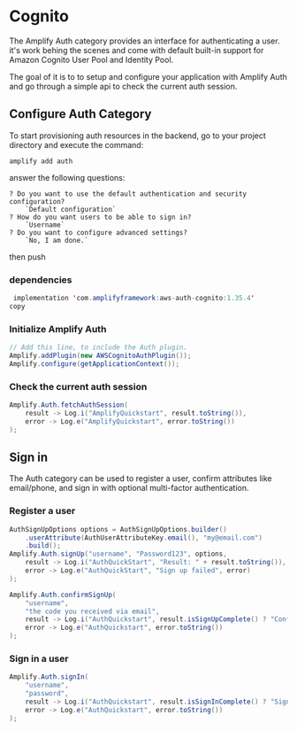# Cognito

The Amplify Auth category provides an interface for authenticating a user.
it's work behing the scenes and come with default built-in support for  Amazon Cognito User Pool and Identity Pool.

The goal of it is to to setup and configure your application with Amplify Auth and go through a simple api to check the current auth session.

## Configure Auth Category

To start provisioning auth resources in the backend, go to your project directory and execute the command:

```terminal
amplify add auth
```

answer the following questions:

```
? Do you want to use the default authentication and security configuration?
    `Default configuration`
? How do you want users to be able to sign in?
    `Username`
? Do you want to configure advanced settings?
    `No, I am done.`
```

then push

### dependencies

```java
 implementation 'com.amplifyframework:aws-auth-cognito:1.35.4'
copy
```

### Initialize Amplify Auth

```java
// Add this line, to include the Auth plugin.
Amplify.addPlugin(new AWSCognitoAuthPlugin());
Amplify.configure(getApplicationContext());
```

### Check the current auth session

```java
Amplify.Auth.fetchAuthSession(
    result -> Log.i("AmplifyQuickstart", result.toString()),
    error -> Log.e("AmplifyQuickstart", error.toString())
);
```

## Sign in

The Auth category can be used to register a user, confirm attributes like email/phone, and sign in with optional multi-factor authentication.

### Register a user

```java
AuthSignUpOptions options = AuthSignUpOptions.builder()
    .userAttribute(AuthUserAttributeKey.email(), "my@email.com")
    .build();
Amplify.Auth.signUp("username", "Password123", options,
    result -> Log.i("AuthQuickStart", "Result: " + result.toString()),
    error -> Log.e("AuthQuickStart", "Sign up failed", error)
);
```

```java
Amplify.Auth.confirmSignUp(
    "username",
    "the code you received via email",
    result -> Log.i("AuthQuickstart", result.isSignUpComplete() ? "Confirm signUp succeeded" : "Confirm sign up not complete"),
    error -> Log.e("AuthQuickstart", error.toString())
);
```

### Sign in a user

```java
Amplify.Auth.signIn(
    "username",
    "password",
    result -> Log.i("AuthQuickstart", result.isSignInComplete() ? "Sign in succeeded" : "Sign in not complete"),
    error -> Log.e("AuthQuickstart", error.toString())
);
```
